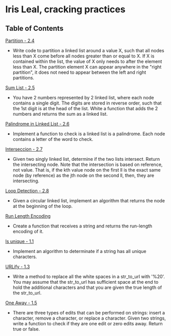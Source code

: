 # Iris Leal, cracking practices

## Table of Contents

[Partition - 2.4](cracking_practices/partition/README.md)

- Write code to partition a linked list around a value X, such that all nodes less than X come before all nodes greater than or equal to X. If X is contained within the list, the value of X only needs to after the element less than X. The partition element X can appear anywhere in the "right partition", it does not need to appear between the left and right partitions.

[Sum List - 2.5](cracking_practices/sum_list/README.md)

- You have 2 numbers represented by 2 linked list, where each node contains a single digit. The digits are stored in reverse order, such that the 1st digit is at the head of the list. White a function that adds the 2 numbers and returns the sum as a linked list.


[Palindrome in Linked List - 2.6](cracking_practices/palindrome_ll/README.md)

- Implement a function to check is a linked list is a palindrome. Each node contains a letter of the word to check.


[Interseccion - 2.7](cracking_practices/intersection/README.md)
- Given two singly linked list, determine if the two lists intersect. Return the intersecting node. Note that the intersection is based on reference, not value. That is, if the kth value node on the first ll is the exact same node (by reference) as the jth node on the second ll, then, they are intersecting.

[Loop Detection - 2.8](cracking_practices/loop_detection/README.md)
- Given a circular linked list, implement an algorithm that returns the node at the beginning of the loop.

[Run Length Encoding ](cracking_practices/run_length_encoding/README.md)
- Create a function that receives a string and returns the run-length encoding of it.


[Is unique - 1.1](cracking_practices/is_unique/README.md)
- Implement an algorithm to determinate if a string has all unique characters.


[URLify - 1.3](cracking_practices/URLify/README.md)
- Write a method to replace all the white spaces in a str_to_url with '%20'. You may assume that the str_to_url has sufficient space at the end to hold the additional characters
and that you are given the true length of the str_to_url.


[One Away - 1.5](cracking_practices/one_way/README.md)
- There are three types of edits that can be performed on strings: insert a character,  remove a character, or replace a character. Given two strings,  write a function to check if they are one edit or zero edits away. Return true or false.
